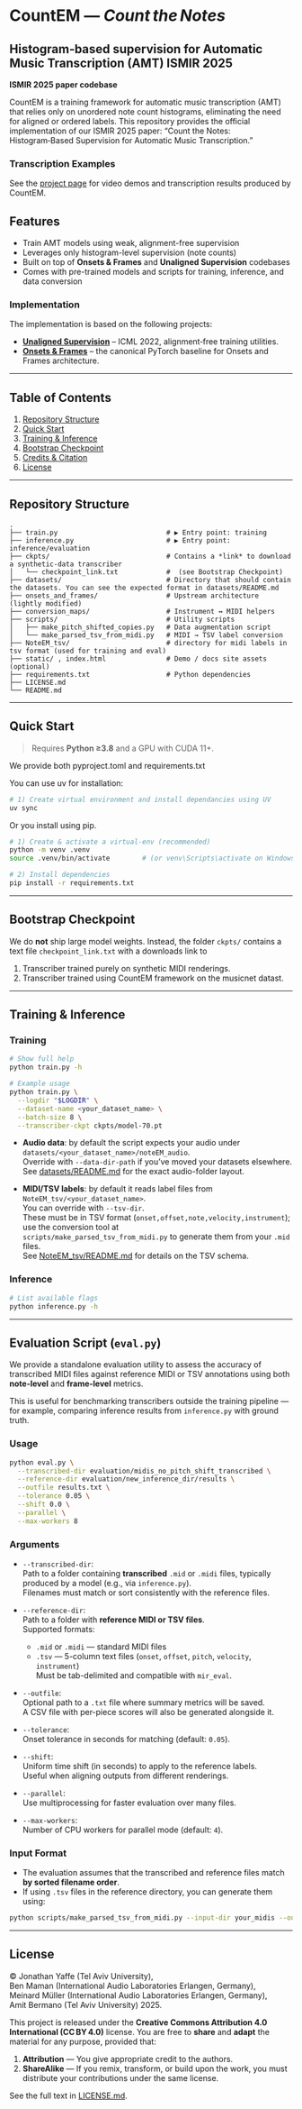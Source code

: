 # CountEM — *Count the Notes*

## Histogram‑based supervision for Automatic Music Transcription (AMT) ISMIR 2025 

**ISMIR 2025 paper codebase**

CountEM is a training framework for automatic music transcription (AMT) that relies only on unordered note count histograms, eliminating the need for aligned or ordered labels.
This repository provides the official implementation of our ISMIR 2025 paper:
“Count the Notes: Histogram‑Based Supervision for Automatic Music Transcription.”

### Transcription Examples
See the [project page](https://yoni-yaffe.github.io/count-the-notes/) for video demos and transcription results produced by CountEM.

## Features

- Train AMT models using weak, alignment-free supervision
- Leverages only histogram-level supervision (note counts)
- Built on top of **Onsets & Frames** and **Unaligned Supervision** codebases
- Comes with pre-trained models and scripts for training, inference, and data conversion

### Implementation
The implementation is based on the following projects:

* **[Unaligned Supervision](https://github.com/benadar293/benadar293.github.io)** – ICML 2022, alignment‑free training utilities.
* **[Onsets & Frames](https://github.com/jongwook/onsets-and-frames)** – the canonical PyTorch baseline for Onsets and Frames architecture.

---

## Table of Contents

1. [Repository Structure](#repository-structure)
2. [Quick Start](#quick-start)
3. [Training & Inference](#training--inference)
4. [Bootstrap Checkpoint](#bootstrap-checkpoint)
5. [Credits & Citation](#credits--citation)
6. [License](#license)

---

## Repository Structure

```
.
├── train.py                           # ▶ Entry point: training
├── inference.py                       # ▶ Entry point: inference/evaluation
├── ckpts/                             # Contains a *link* to download a synthetic‑data transcriber
│   └── checkpoint_link.txt            #  (see Bootstrap Checkpoint)
├── datasets/                          # Directory that should contain the datasets. You can see the expected format in datasets/README.md
├── onsets_and_frames/                 # Upstream architecture (lightly modified)
├── conversion_maps/                   # Instrument ↔︎ MIDI helpers
├── scripts/                           # Utility scripts
│   ├── make_pitch_shifted_copies.py   # Data augmentation script
│   └── make_parsed_tsv_from_midi.py   # MIDI → TSV label conversion
├── NoteEM_tsv/                        # directory for midi labels in tsv format (used for training and eval)
├── static/ , index.html               # Demo / docs site assets (optional)
├── requirements.txt                   # Python dependencies
├── LICENSE.md
└── README.md
```

---

## Quick Start

> Requires **Python ≥3.8** and a GPU with CUDA 11+.

We provide both pyproject.toml and requirements.txt

You can use uv for installation:

```bash
# 1) Create virtual environment and install dependancies using UV
uv sync
```

Or you install using pip.

```bash
# 1) Create & activate a virtual‑env (recommended)
python -m venv .venv
source .venv/bin/activate        # (or venv\Scripts\activate on Windows)

# 2) Install dependencies
pip install -r requirements.txt

```

---
## Bootstrap Checkpoint

We do **not** ship large model weights.
Instead, the folder `ckpts/` contains a text file `checkpoint_link.txt` with a downloads link to 
1) Transcriber trained purely on synthetic MIDI renderings.
2) Transcriber trained using CountEM framework on the musicnet datast.


---

## Training & Inference
### Training

```bash
# Show full help
python train.py -h

# Example usage
python train.py \
  --logdir "$LOGDIR" \
  --dataset-name <your_dataset_name> \
  --batch-size 8 \
  --transcriber-ckpt ckpts/model-70.pt
```

- **Audio data**: by default the script expects your audio under  
  `datasets/<your_dataset_name>/noteEM_audio`.  
  Override with `--data-dir-path` if you’ve moved your datasets elsewhere.  
  See [datasets/README.md](datasets/README.md) for the exact audio-folder layout.

- **MIDI/TSV labels**: by default it reads label files from  
  `NoteEM_tsv/<your_dataset_name>`.  
  You can override with `--tsv-dir`.  
  These must be in TSV format (`onset,offset,note,velocity,instrument`);  
  use the conversion tool at  
  `scripts/make_parsed_tsv_from_midi.py` to generate them from your `.mid` files.  
  See [NoteEM_tsv/README.md](NoteEM_tsv/README.md) for details on the TSV schema.

### Inference

```bash
# List available flags
python inference.py -h
```
---

## Evaluation Script (`eval.py`)

We provide a standalone evaluation utility to assess the accuracy of transcribed MIDI files against reference MIDI or TSV annotations using both **note-level** and **frame-level** metrics.

This is useful for benchmarking transcribers outside the training pipeline — for example, comparing inference results from `inference.py` with ground truth.

### Usage

```bash
python eval.py \
  --transcribed-dir evaluation/midis_no_pitch_shift_transcribed \
  --reference-dir evaluation/new_inference_dir/results \
  --outfile results.txt \
  --tolerance 0.05 \
  --shift 0.0 \
  --parallel \
  --max-workers 8
```

### Arguments

- `--transcribed-dir`:  
  Path to a folder containing **transcribed** `.mid` or `.midi` files, typically produced by a model (e.g., via `inference.py`).  
  Filenames must match or sort consistently with the reference files.

- `--reference-dir`:  
  Path to a folder with **reference MIDI or TSV files**.  
  Supported formats:
  - `.mid` or `.midi` — standard MIDI files
  - `.tsv` — 5-column text files (`onset`, `offset`, `pitch`, `velocity`, `instrument`)  
    Must be tab-delimited and compatible with `mir_eval`.

- `--outfile`:  
  Optional path to a `.txt` file where summary metrics will be saved.  
  A CSV file with per-piece scores will also be generated alongside it.

- `--tolerance`:  
  Onset tolerance in seconds for matching (default: `0.05`).

- `--shift`:  
  Uniform time shift (in seconds) to apply to the reference labels.  
  Useful when aligning outputs from different renderings.

- `--parallel`:  
  Use multiprocessing for faster evaluation over many files.

- `--max-workers`:  
  Number of CPU workers for parallel mode (default: `4`).

### Input Format

- The evaluation assumes that the transcribed and reference files match **by sorted filename order**.
- If using `.tsv` files in the reference directory, you can generate them using:

```bash
python scripts/make_parsed_tsv_from_midi.py --input-dir your_midis --output-dir NoteEM_tsv/your_dataset
```

<!-- ## Credits & Citation

If you build on this work, please cite our paper **and** the upstream repos we extend.

```bibtex
@inproceedings{yaffe2025countem,
  title     = {Count the Notes: Histogram‑Based Supervision for Automatic Music Transcription},
  author    = {Jonathan Yaffe and Ben Maman and Meinard Müller and Amit Bermano},
  booktitle = {Proc. ISMIR},
  year      = {2025}
}
``` -->

<!-- * Unaligned Supervision for AMT in the Wild (ICML 2022) — Maman & Bermano.
* Onsets & Frames (ISMIR 2018) — Hawthorne *et al.* -->

---

## License

© Jonathan Yaffe (Tel Aviv University), Ben Maman (International Audio Laboratories Erlangen, Germany),
Meinard Müller (International Audio Laboratories Erlangen, Germany), Amit Bermano (Tel Aviv University) 2025.

This project is released under the **Creative Commons Attribution 4.0 International (CC BY 4.0)** license.
You are free to **share** and **adapt** the material for any purpose, provided that:

1. **Attribution** — You give appropriate credit to the authors.
2. **ShareAlike** — If you remix, transform, or build upon the work, you must distribute your contributions under the same license.

See the full text in [LICENSE.md](LICENSE.md).

